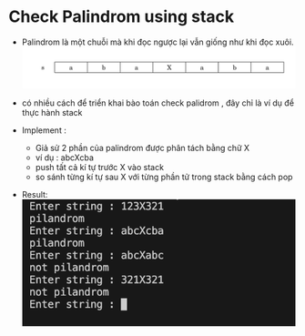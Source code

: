# Check Palindrom using stack
- Palindrom là một chuỗi mà khi đọc ngược lại vẫn giống như khi đọc xuôi.
    ![img1](./img/img1.png)
- có nhiều cách để triển khai bào toán check palidrom , đây chỉ là ví dụ để thực hành stack

- Implement :
    + Giả sử 2 phần của palindrom được phân tách bằng chữ X
    + ví dụ : abcXcba
    + push tất cả kí tự trước X vào stack
    + so sánh từng kí tự sau X với từng phần tử trong stack bằng cách pop

- Result:
    ![img1](./img/result.png)


